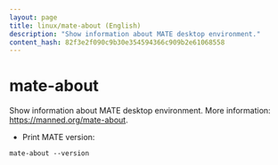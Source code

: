 ```yaml
---
layout: page
title: linux/mate-about (English)
description: "Show information about MATE desktop environment."
content_hash: 82f3e2f090c9b30e354594366c909b2e61068558
---
```

# mate-about

Show information about MATE desktop environment.
More information: <https://manned.org/mate-about>.

- Print MATE version:

`mate-about --version`

